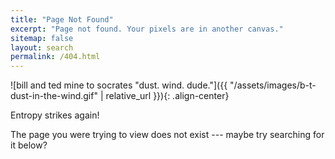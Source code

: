 ```yaml
---
title: "Page Not Found"
excerpt: "Page not found. Your pixels are in another canvas."
sitemap: false
layout: search
permalink: /404.html
---
```


![bill and ted mine to socrates "dust. wind. dude."]({{ "/assets/images/b-t-dust-in-the-wind.gif" | relative_url }}){: .align-center}

Entropy strikes again! 

The page you were trying to view does not exist --- maybe try searching for it below?
